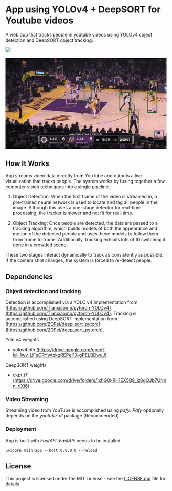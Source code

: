# App using YOLOv4 + DeepSORT for Youtube videos

A web app that tracks people in youtube videos using YOLOv4 object detection and DeepSORT object tracking.

![](app/static/rendered/pedestrian-overpass.yolov4.tracked.512.gif)

![](app/static/rendered/clips-lakers-10sec.yolov4.tracked.512.gif)

## How It Works

App streams video data directly from YouTube and outputs a live visualization that tracks people. The system works by fusing together a few computer vision techniques into a single pipeline.

1) Object Detection: When the first frame of the video is streamed in, a pre-trained neural network is used to locate and tag all people in the image. Although this uses a one-stage detector for real-time processing, the tracker is slower and not fit for real-time.

2) Object Tracking: Once people are detected, the data are passed to a tracking algorithm, which builds models of both the appearance and motion of the detected people and uses these models to follow them from frame to frame. Additionally, tracking exhibits lots of ID switching if done in a crowded scene.

These two stages interact dynamically to track as consistently as possible. If the camera shot changes, the system is forced to re-detect people.

## Dependencies

### Object detection and tracking

Detection is accomplished via a YOLO v4 implementation from [https://github.com/Tianxiaomo/pytorch-YOLOv4](https://github.com/Tianxiaomo/pytorch-YOLOv4). Tracking is accomplished using DeepSORT implementation from [https://github.com/ZQPei/deep_sort_pytorc](https://github.com/ZQPei/deep_sort_pytorch).

Yolo v4 weights
- yolov4.pth [(https://drive.google.com/open?id=1wv_LiFeCRYwtpkqREPeI13-gPELBDwuJ)](https://drive.google.com/open?id=1wv_LiFeCRYwtpkqREPeI13-gPELBDwuJ)

DeepSORT weights
- ckpt.t7 [(https://drive.google.com/drive/folders/1xhG0kRH1EX5B9_Iz8gQJb7UNnn_riXi6)](https://drive.google.com/drive/folders/1xhG0kRH1EX5B9_Iz8gQJb7UNnn_riXi6)

### Video Streaming

Streaming video from YouTube is accomplished using *pafy*. *Pafy* optionally depends on the *youtube-dl* package (Recommended).

### Deployment

App is built with *FastAPI*. *FastAPI* needs to be installed.

```
uvicorn main:app --host 0.0.0.0 --reload
```

## License

This project is licensed under the MIT License - see the [LICENSE.md](LICENSE.md) file for details
